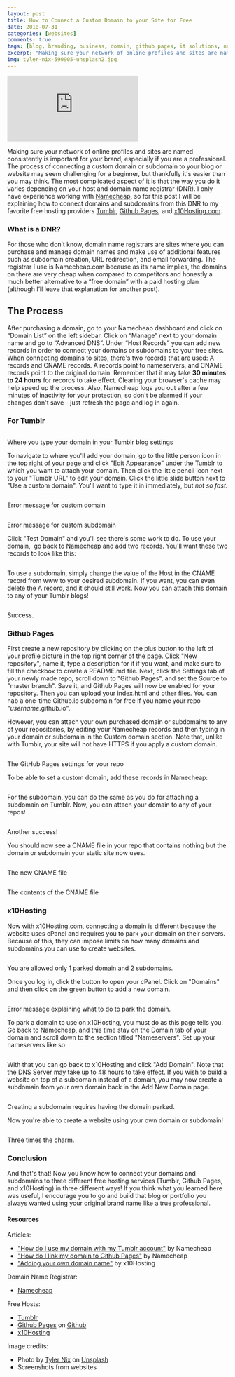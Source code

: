 ```yaml
---
layout: post
title: How to Connect a Custom Domain to your Site for Free
date: 2018-07-31
categories: [websites]
comments: true
tags: [blog, branding, business, domain, github pages, it solutions, namecheap, portfolio, subdomain, tumblr, tutorial, website creation, x10hosting]
excerpt: "Making sure your network of online profiles and sites are named consistently is important for your brand, especially if you are a professional. The process of connecting a custom domain or subdomain to your blog or website may seem challenging for a beginner, but thankfully it's easier than you may think. The most complicated aspect of it is that the way you do it varies depending on your host and domain name registrar (DNR). I only have experience working with Namecheap, so for this post I will be explaining how to connect domains and subdomains from this DNR to my favorite free hosting providers Tumblr, Github Pages, and x10Hosting.com."
img: tyler-nix-590905-unsplash2.jpg
---
```


<iframe class="video" src="https://www.youtube.com/embed/qAHwwrGE4sA" frameborder="0" allow="accelerometer; autoplay; encrypted-media; gyroscope; picture-in-picture" allowfullscreen></iframe>

<p><first-letter>M</first-letter>aking sure your network of online profiles and sites are named consistently is important for your brand, especially if you are a professional. The process of connecting a custom domain or subdomain to your blog or website may seem challenging for a beginner, but thankfully it's easier than you may think. The most complicated aspect of it is that the way you do it varies depending on your host and domain name registrar (DNR). I only have experience working with <a href="http://namecheap.com" target="_blank">Namecheap</a>, so for this post I will be explaining how to connect domains and subdomains from this DNR to my favorite free hosting providers <a href="https://tumblr.com" target="_blank">Tumblr</a>, <a href="http://pages.github.com" target="_blank">Github Pages</a>, and <a href="http://x10hosting.com">x10Hosting.com</a>.</p>

<h3>What is a DNR?</h3>

<p>For those who don’t know, domain name registrars are sites where you can purchase and manage domain names and make use of additional features such as subdomain creation, URL redirection, and email forwarding. The registrar I use is Namecheap.com because as its name implies, the domains on there are very cheap when compared to competitors and honestly a much better alternative to a “free domain” with a paid hosting plan (although I’ll leave that explanation for another post).</p>

<h2>The Process</h2>

<p>After purchasing a domain, go to your Namecheap dashboard and click on “Domain List” on the left sidebar. Click on “Manage” next to your domain name and go to “Advanced DNS”. Under “Host Records” you can add new records in order to connect your domains or subdomains to your free sites. When connecting domains to sites, there's two records that are used: A records and CNAME records. A records point to nameservers, and CNAME records point to the original domain. Remember that it may take <strong>30 minutes to 24 hours</strong> for records to take effect. Clearing your browser's cache may help speed up the process. Also, Namecheap logs you out after a few minutes of inactivity for your protection, so don't be alarmed if your changes don't save - just refresh the page and log in again.</p>

<h3>For Tumblr</h3>

<img src="https://lizlorena.com/img/TumblrDomainSection.png" alt="" class="img-fluid"/>

<p class="caption">Where you type your domain in your Tumblr blog settings</p>

<p>To navigate to where you'll add your domain, go to the little person icon in the top right of your page and click "Edit Appearance" under the Tumblr to which you want to attach your domain. Then click the little pencil icon next to your "Tumblr URL" to edit your domain. Click the little slide button next to "Use a custom domain". You'll want to type it in immediately, but <em>not so fast.</em></p>

<img src="https://lizlorena.com/img/TumblrDomainError.png" alt="" class="img-fluid"/>

<p class="caption">Error message for custom domain</p>

<img src="https://lizlorena.com/img/TumblrDomainError2.png" alt="" class="img-fluid"/>

<p class="caption">Error message for custom subdomain</p>

<p>Click "Test Domain" and you'll see there's some work to do. To use your domain,&nbsp; go back to Namecheap and add two records. You'll want these two records to look like this:</p>

<img src="https://lizlorena.com/img/TumblrDomainNamecheap.png" alt="" class="img-fluid"/>

<p>To use a subdomain, simply change the value of the Host in the CNAME record from www to your desired subdomain. If you want, you can even delete the A record, and it should still work. Now you can attach this domain to any of your Tumblr blogs!</p>

<img src="https://lizlorena.com/img/TumblrGoodDomain.png" alt="" class="img-fluid"/>

<p class="caption">Success.</p>

<h3>Github Pages</h3>

<p>First create a new repository by clicking on the plus button to the left of your profile picture in the top right corner of the page. Click "New repository", name it, type a description for it if you want, and make sure to fill the checkbox to create a README.md file. Next, click the Settings tab of your newly made repo, scroll down to "Github Pages", and set the Source to "master branch". Save it, and Github Pages will now be enabled for your repository. Then you can upload your index.html and other files. You can nab a one-time Github.io subdomain for free if you name your repo "<em>username</em>.github.io".</p>

<p>However, you can attach your own purchased domain or subdomains to any of your repositories, by editing your Namecheap records and then typing in your domain or subdomain in the Custom domain section. Note that, unlike with Tumblr, your site will not have HTTPS if you apply a custom domain.</p>

<img src="https://lizlorena.com/img/GithubCustomDomain.png" alt="" class="img-fluid"/>

<p class="caption">The GitHub Pages settings for your repo</p>

<p>To be able to set a custom domain, add these records in Namecheap:</p>

<img src="https://lizlorena.com/img/GithubDomainNamecheap.png" alt="" class="img-fluid"/>

<p>For the subdomain, you can do the same as you do for attaching a subdomain on Tumblr. Now, you can attach your domain to any of your repos! </p>

<img src="https://lizlorena.com/img/GithubDomainSuccess.png" alt="" class="img-fluid"/>

<p class="caption">Another success!</p>

<p>You should now see a CNAME file in your repo that contains nothing but the domain or subdomain your static site now uses.</p>

<img src="https://lizlorena.com/img/githubcname.png" alt="" class="img-fluid"/>

<p class="caption">The new CNAME file</p>

<img src="https://lizlorena.com/img/githubcname2.png" alt="" class="img-fluid"/>

<p class="caption">The contents of the CNAME file</p>

<h3>x10Hosting</h3>

<p>Now with x10Hosting.com, connecting a domain is different because the website uses cPanel and requires you to park your domain on their servers. Because of this, they can impose limits on how many domains and subdomains you can use to create websites.</p>

<img src="https://lizlorena.com/img/x10hostingdomainpage.png" alt="" class="img-fluid"/>

<p class="caption">You are allowed only 1 parked domain and 2 subdomains.</p>

<p>Once you log in, click the button to open your cPanel. Click on "Domains" and then click on the green button to add a new domain. </p>

<img src="https://lizlorena.com/img/x10hostingdomainerror.png" alt="" class="img-fluid"/>

<p class="caption">Error message explaining what to do to park the domain.</p>

<p>To park a domain to use on x10Hosting, you must do as this page tells you. Go back to Namecheap, and this time stay on the Domain tab of your domain and scroll down to the section titled "Nameservers". Set up your nameservers like so:</p>

<img src="https://lizlorena.com/img/x10hostingnameservers.png" alt="" class="img-fluid"/>

<p>With that you can go back to x10Hosting and click "Add Domain". Note that the DNS Server may take up to 48 hours to take effect. If you wish to build a website on top of a subdomain instead of a domain, you may now create a subdomain from your own domain back in the Add New Domain page.</p>

<img src="https://lizlorena.com/img/x10hostingsubdomainaddition.png" alt="" class="img-fluid"/>

<p class="caption">Creating a subdomain requires having the domain parked.</p>

<p>Now you're able to create a website using your own domain or subdomain!</p>

<img src="https://lizlorena.com/img/x10hostingsuccess.png" alt="" class="img-fluid"/>

<p class="caption">Three times the charm.</p>

<h3>Conclusion</h3>

<p>And that's that! Now you know how to connect your domains and subdomains to three different free hosting services (Tumblr, Github Pages, and x10Hosting) in three different ways! If you think what you learned here was useful, I encourage you to go and build that blog or portfolio you always wanted using your original brand name like a true professional.</p>

<h4>Resources</h4>

<p>Articles:</p>

<ul>
	<li><a href="https://www.namecheap.com/support/knowledgebase/article.aspx/9247/2208/how-do-i-use-my-domain-with-my-tumblr-account" target="_blank">"How do I use my domain with my Tumblr account"</a> by Namecheap</li>
	<li><a href="https://www.namecheap.com/support/knowledgebase/article.aspx/9645/2208/how-do-i-link-my-domain-to-github-pages" target="_blank">"How do I link my domain to Github Pages"</a> by Namecheap</li>
	<li><a href="http://x10hosting.com/support/domains/add-domain-name" target="_blank">"Adding your own domain name"</a> by x10Hosting</li>
</ul>

<p>Domain Name Registrar:</p>

<ul>
	<li><a href="https://namecheap.com" target="_blank">Namecheap</a></li>
</ul>

<p>Free Hosts:</p>

<ul>
	<li><a href="https://tumblr.com" target="_blank">Tumblr</a></li>
	<li><a href="https://pages.github.com" target="_blank">Github Pages</a> on <a href="https://github.com" target="_blank">Github</a></li>
	<li><a href="http://x10hosting.com" target="_blank">x10Hosting</a></li>
</ul>

<p>Image credits:</p>

<ul>
	<li>Photo by <a href="https://unsplash.com/photos/NXJBxtMvq2o?utm_source=unsplash&amp;utm_medium=referral&amp;utm_content=creditCopyText" target="_blank">Tyler Nix</a> on <a href="https://unsplash.com/search/photos/connection?utm_source=unsplash&amp;utm_medium=referral&amp;utm_content=creditCopyText" target="_blank">Unsplash</a></li>
	<li>Screenshots from websites</li>
</ul>
